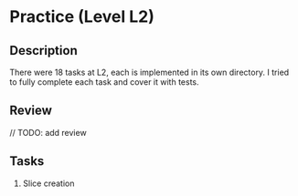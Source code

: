 # Practice (Level L2)

## Description

There were 18 tasks at L2, each is implemented in its own directory. I tried to fully complete each task and cover it with tests.

## Review

// TODO: add review

## Tasks

1. Slice creation